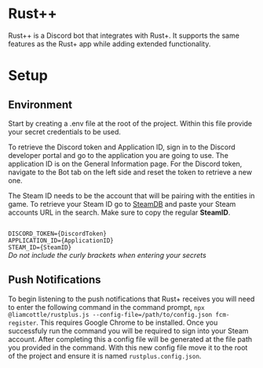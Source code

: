 # Rust++

Rust++ is a Discord bot that integrates with Rust+.  It supports the same features as the Rust+ app while adding extended functionality.

# Setup

## Environment

Start by creating a .env file at the root of the project. Within this file provide your secret credentials to be used. 

To retrieve the Discord token and Application ID, sign in to the Discord developer portal and go to the application you are going to use. The application ID is on the General Information page. For the Discord token, navigate to the Bot tab on the left side and reset the token to retrieve a new one.

The Steam ID needs to be the account that will be pairing with the entities in game. To retrieve your Steam ID go to [SteamDB](steamdb.info) and paste your Steam accounts URL in the search. Make sure to copy the regular **SteamID**.

<code>
DISCORD_TOKEN={DiscordToken}
APPLICATION_ID={ApplicationID}
STEAM_ID={SteamID}
</code>
<em>Do not include the curly brackets when entering your secrets</em>

## Push Notifications

To begin listening to the push notifications that Rust+ receives you will need to enter the following command in the command prompt, `npx @liamcottle/rustplus.js --config-file=/path/to/config.json fcm-register`. This requires Google Chrome to be installed. Once you successfuly run the command you will be required to sign into your Steam account. After completing this a config file will be generated at the file path you provided in the command. With this new config file move it to the root of the project and ensure it is named `rustplus.config.json`.